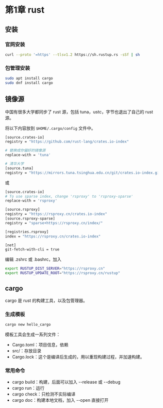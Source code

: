 # 第1章 rust

## 安装
### 官网安装

```sh
curl --proto '=https' --tlsv1.2 https://sh.rustup.rs -sSf | sh
```

### 包管理安装

```sh
sudo apt install cargo
sudo dnf install cargo
```

## 镜像源

中国有很多大学都同步了 rust 源，包括 tuna，ustc，字节也退出了自己的 rust 源。

将以下内容放到 `$HOME/.cargo/config` 文件中。

```sh
[source.crates-io]
registry = "https://github.com/rust-lang/crates.io-index"

# 替换成你偏好的镜像源
replace-with = 'tuna'

# 清华大学
[source.tuna]
registry = "https://mirrors.tuna.tsinghua.edu.cn/git/crates.io-index.git"

```

或

```sh
[source.crates-io]
# To use sparse index, change 'rsproxy' to 'rsproxy-sparse'
replace-with = 'rsproxy'

[source.rsproxy]
registry = "https://rsproxy.cn/crates.io-index"
[source.rsproxy-sparse]
registry = "sparse+https://rsproxy.cn/index/"

[registries.rsproxy]
index = "https://rsproxy.cn/crates.io-index"

[net]
git-fetch-with-cli = true
```

编辑 .zshrc 或 .bashrc，加入

```sh
export RUSTUP_DIST_SERVER="https://rsproxy.cn"
export RUSTUP_UPDATE_ROOT="https://rsproxy.cn/rustup"
```

## cargo

cargo 是 rust 的构建工具，以及包管理器。

### 生成模板

```sh
cargo new hello_cargo
```

模板工具会生成一系列文件：
- Cargo.toml：项目信息，依赖
- src/：存放目录
- Cargo.lock：这个是编译后生成的，用以重现构建过程，并加速构建。

### 常用命令
- cargo build：构建，后面可以加入 --release 或 --debug
- cargo run：运行
- cargo check：只检测不实际编译
- cargo doc：构建本地文档，加入 --open 直接打开
